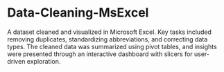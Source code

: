 # Data-Cleaning-MsExcel
A  dataset cleaned and visualized in Microsoft Excel. Key tasks included removing duplicates, standardizing abbreviations, and correcting data types. The cleaned data was summarized using pivot tables, and insights were presented through an interactive dashboard with slicers for user-driven exploration.
